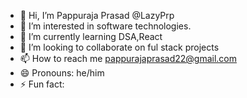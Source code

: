 - 👋 Hi, I’m Pappuraja Prasad @LazyPrp
- 👀 I’m interested in software technologies.
- 🌱 I’m currently learning DSA,React
- 💞️ I’m looking to collaborate on ful stack projects 
- 📫 How to reach me pappurajaprasad22@gmail.com
- 😄 Pronouns: he/him
- ⚡ Fun fact: 

<!---
LazyPrp/LazyPrp is a ✨ special ✨ repository because its `README.md` (this file) appears on your GitHub profile.
You can click the Preview link to take a look at your changes.
--->
